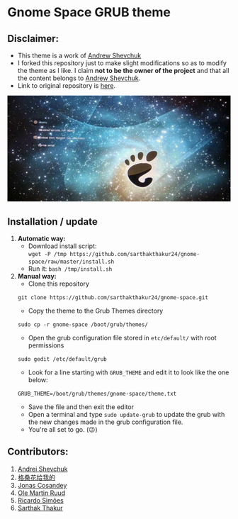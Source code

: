 # Gnome Space GRUB theme

## Disclaimer:
- This theme is a work of [Andrew Shevchuk](https://github.com/shvchk)
- I forked this repository just to make slight modifications so as to modify the theme as I like. I claim **not to be the owner of the project** and that all the content belongs to [Andrew Shevchuk](https://github.com/shvchk).
- Link to original repository is [here](https://github.com/shvchk/poly-light).

![Gnome Space GRUB theme](sample.jpg)

## Installation / update

1. **Automatic way:**
    - Download install script:  
    `wget -P /tmp https://github.com/sarthakthakur24/gnome-space/raw/master/install.sh`
    - Run it: `bash /tmp/install.sh`
2. **Manual way:**
    - Clone this repository
    ```
    git clone https://github.com/sarthakthakur24/gnome-space.git
    ```
    - Copy the theme to the Grub Themes directory
    ```
    sudo cp -r gnome-space /boot/grub/themes/
    ```
    - Open the grub configuration file stored in `etc/default/` with root permissions
    ```
    sudo gedit /etc/default/grub
    ```
    - Look for a line starting with `GRUB_THEME` and edit it to look like the one below:
    ```
    GRUB_THEME=/boot/grub/themes/gnome-space/theme.txt
    ```
    - Save the file and then exit the editor
    - Open a terminal and type `sudo update-grub` to update the grub with the new changes made in the grub configuration file.
    - You're all set to go. (:wink:)
    
## Contributors:
1. [Andrei Shevchuk](https://github.com/shvchk)
2. [格桑花给我的](https://github.com/Flowertome)
3. [Jonas Cosandey](https://github.com/velrest)
4. [Ole Martin Ruud](https://github.com/barskern)
5. [Ricardo Simões](https://github.com/Ricardo-Simoes)
6. [Sarthak Thakur](https://github.com/sarthakthakur24)

